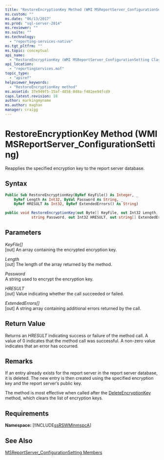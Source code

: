 ```yaml
---
title: "RestoreEncryptionKey Method (WMI MSReportServer_ConfigurationSetting) | Microsoft Docs"
ms.custom: ""
ms.date: "06/13/2017"
ms.prod: "sql-server-2014"
ms.reviewer: ""
ms.suite: ""
ms.technology: 
  - "reporting-services-native"
ms.tgt_pltfrm: ""
ms.topic: conceptual
api_name: 
  - "RestoreEncryptionKey (WMI MSReportServer_ConfigurationSetting Class)"
api_location: 
  - "reportingservices.mof"
topic_type: 
  - "apiref"
helpviewer_keywords: 
  - "RestoreEncryptionKey method"
ms.assetid: 37e949f5-15af-4858-848a-f482ee94fcd9
caps.latest.revision: 18
author: markingmyname
ms.author: maghan
manager: craigg
---
```

# RestoreEncryptionKey Method (WMI MSReportServer_ConfigurationSetting)
  Reapplies the specified encryption key to the report server database.  
  
## Syntax  
  
```vb  
Public Sub RestoreEncryptionKey(ByRef KeyFile() As Integer, _  
    ByRef Length As Int32, ByVal Password As String, _  
    ByRef HRESULT As Int32, ByRef ExtendedErrors() As String)  
```  
  
```csharp  
public void RestoreEncryptionKey(out Byte[] KeyFile, out Int32 Length,   
            string Password, out Int32 HRESULT, out string[] ExtendedErrors);  
```  
  
## Parameters  
 *KeyFile[]*  
 [out] An array containing the encrypted encryption key.  
  
 *Length*  
 [out] The length of the array returned by the method.  
  
 *Password*  
 A string used to encrypt the encryption key.  
  
 *HRESULT*  
 [out] Value indicating whether the call succeeded or failed.  
  
 *ExtendedErrors[]*  
 [out] A string array containing additional errors returned by the call.  
  
## Return Value  
 Returns an *HRESULT* indicating success or failure of the method call. A value of 0 indicates that the method call was successful. A non-zero value indicates that an error has occurred.  
  
## Remarks  
 If an entry already exists for the report server in the report server database, it is deleted. The new entry is then created using the specified encryption key and the report server’s public key.  
  
 The method is most effective when called after the [DeleteEncryptionKey](configurationsetting-method-deleteencryptionkey.md) method, which clears the list of encryption keys.  
  
## Requirements  
 **Namespace:** [!INCLUDE[ssRSWMInmspcA](../../includes/ssrswminmspca-md.md)]  
  
## See Also  
 [MSReportServer_ConfigurationSetting Members](msreportserver-configurationsetting-members.md)  
  
  
